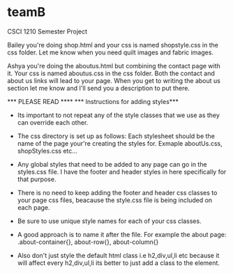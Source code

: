# teamB
CSCI 1210 Semester Project

Bailey you're doing shop.html and your css is named shopstyle.css in the css folder. Let me know when you need quilt images and fabric images.

Ashya you're doing the aboutus.html but combining the contact page with it. Your css is named aboutus.css in the css folder. Both the contact and about us links will lead to your page. When you get to writing the about us section let me know and I'll send you a description to put there.


*** PLEASE READ ****
*** Instructions for adding styles***
* Its important to not repeat any of the style classes that we use as they can override each other.
* The css directory is set up as follows: Each stylesheet should be the name of the page your're creating the styles for. Exmaple aboutUs.css, shopStyles.css etc...
* Any global styles that need to be added to any page can go in the styles.css file. I have the footer and header styles in here specifically for that purpose.
* There is no need to keep adding the footer and header css classes to your page css files, beacause the style.css file is being included on each page. 

* Be sure to use unique style names for each of your css classes. 
* A good approach is to name it after the file. For example the about page: .about-container{}, about-row{}, about-column{}   
* Also don't just style the default html class i.e h2,div,ul,li etc because it will affect every h2,div,ul,li its better to just add a class to the element.   

